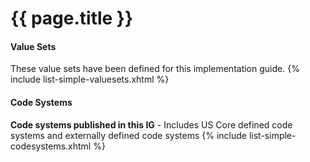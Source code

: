 # {{ page.title }}

#### Value Sets

These value sets have been defined for this implementation guide.
{% include list-simple-valuesets.xhtml %}


#### Code Systems

**Code systems published in this IG** - Includes US Core defined code systems and externally defined code systems
{% include list-simple-codesystems.xhtml %}
